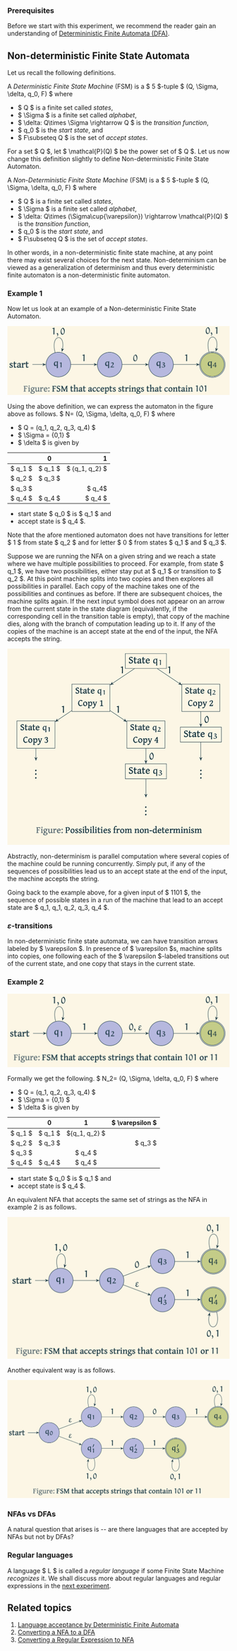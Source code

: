### Prerequisites

Before we start with this experiment, we recommend the reader gain an understanding of [Determininistic Finite Automata (DFA)](https://virtual-labs.github.io/exp-determinstic-finite-automaton-iiith/). 

<!-- A non-deterministic finite automaton (NFA) is an abstraction of a memory-less machine with transitions that need not be unique. A NFA either accepts or rejects a string by running through a sequence of states that are non-deterministically chosen upon reading the sequence of symbols in the given string. A language of a NFA is the set of all strings that are accepted by it. --->

## Non-deterministic Finite State Automata
Let us recall the following definitions.

A *Deterministic Finite State Machine* (FSM) is a $ 5 $-tuple $ (Q, \Sigma, \delta, q_0, F) $ where
- $ Q $ is a finite set called *states*,
- $ \Sigma $ is a finite set called *alphabet*,
- $ \delta: Q\times \Sigma \rightarrow Q $ is the *transition function*,
- $ q_0 $ is the *start state*, and
- $ F\subseteq Q $ is the set of *accept states*.

For a set $ Q $, let $ \mathcal{P}(Q) $ be the power set of $ Q $. Let us now change this definition slightly to define Non-deterministic Finite State Automaton.

A *Non-Deterministic Finite State Machine* (FSM) is a $ 5 $-tuple $ (Q, \Sigma, \delta, q_0, F) $ where
- $ Q $ is a finite set called *states*,
- $ \Sigma $ is a finite set called *alphabet*,
- $ \delta: Q\times (\Sigma\cup\{\varepsilon}) \rightarrow \mathcal{P}(Q) $ is the *transition function*,
- $ q_0 $ is the *start state*, and
- $ F\subseteq Q $ is the set of *accept states*.

In other words, in a non-deterministic finite state machine, at any point there may exist several choices for the next state. Non-determinism can be viewed as a generalization of determinism and thus every deterministic finite automaton is a non-deterministic finite automaton.

### Example 1
Now let us look at an example of a Non-deterministic Finite State Automaton.

![Non-deterministic Finite State Automaton that accepts strings with 101](images/NFAexample1.png)

Using the above definition, we can express the automaton in the figure above as follows. $ N= (Q, \Sigma, \delta, q_0, F) $ where
- $ Q = (q_1, q_2, q_3, q_4) $
- $ \Sigma = \{0,1\} $
- $ \delta $ is given by

| | 0 | 1 |
| :--- | :---: | ---:|
| $ q_1 $ | $ q_1 $ | $ \{q_1, q_2\} $ |
| $ q_2 $ | $ q_3 $ | |
| $ q_3 $ |  | $ q_4$|
| $ q_4 $ | $ q_4 $ | $ q_4 $|

- start state $ q_0 $ is $ q_1 $ and
- accept state is $ q_4 $.

Note that the afore mentioned automaton does not have transitions for letter $ 1 $ from state $ q_2 $ and for letter $ 0 $ from states $ q_1 $ and $ q_3 $.


Suppose we are running the NFA on a given string and we reach a state where we have multiple possibilities to proceed. For example, from state $ q_1 $, we have two possibilities, either stay put at $ q_1 $ or transition to $ q_2 $. At this point machine splits into two copies and then explores all possibilities in parallel. Each copy of the machine takes one of the possibilities and continues as before. If there are subsequent choices, the machine splits again. If the next input symbol does not appear on an arrow from the current state in the state diagram (equivalently, if the corresponding cell in the transition table is empty), that copy of the machine dies, along with the branch of computation leading up to it. If any of the copies of the machine is an accept state at the end of the input, the NFA accepts the string.

![Possibilities arising from non-determinism](images/NFApossibilities.png)


Abstractly, non-determinism is parallel computation where several copies of the machine could be running concurrently. Simply put, if any of the sequences of possibilities lead us to an accept state at the end of the input, the machine accepts the string.

Going back to the example above, for a given input of $ 1101 $, the sequence of possible states in a run of the machine that lead to an accept state are $ q_1, q_1, q_2, q_3, q_4 $.

### $\varepsilon$-transitions

In non-deterministic finite state automata, we can have transition arrows labeled by $ \varepsilon $. In presence of $ \varepsilon $s, machine splits into copies, one following each of the $ \varepsilon $-labeled transitions out of the current state, and one copy that stays in the current state.

### Example 2

![Non-deterministic Finite State Automaton that accepts strings with 101](images/NFAexample2.png)

Formally we get the following. $ N_2= (Q, \Sigma, \delta, q_0, F) $ where
- $ Q = (q_1, q_2, q_3, q_4) $
- $ \Sigma = \{0,1\} $
- $ \delta $ is given by

| | 0 | 1 |$ \varepsilon $|
| :--- | :---: | :---:| ---:|
| $ q_1 $ | $ q_1 $ | $\{q_1, q_2\} $ ||
| $ q_2 $ | $ q_3 $ | |$ q_3 $|
| $ q_3 $ |  | $ q_4 $||
| $ q_4 $ | $ q_4 $ | $ q_4 $||

- start state $ q_0 $ is $ q_1 $ and
- accept state is $ q_4 $.

An equivalent NFA that accepts the same set of strings as the NFA in example 2 is as follows.

![Equivalent NFA to NFA in example 2](images/NFAexample2a.png)

Another equivalent way is as follows.

![Anothe equivalent NFA to NFA in example 2](images/NFAexample2b.png)

### NFAs vs DFAs

A natural question that arises is -- are there languages that are accepted by NFAs but not by DFAs?

### Regular languages

A language $ L $ is called a *regular language* if some Finite State Machine *recognizes* it. We shall discuss more about regular languages and regular expressions in the [next experiment](https://virtual-labs.github.io/exp-converting-regular-expression-iiith/).

## Related topics
1. [Language acceptance by Deterministic Finite Automata](https://virtual-labs.github.io/exp-determinstic-finite-automaton-iiith/)
2. [Converting a NFA to a DFA](https://virtual-labs.github.io/exp-nfa-to-dfa-iiith/)
3. [Converting a Regular Expression to NFA](https://virtual-labs.github.io/exp-converting-regular-expression-iiith/)


